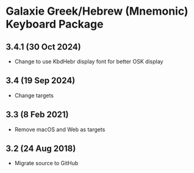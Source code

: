 # Galaxie Greek/Hebrew (Mnemonic) Keyboard Package

## 3.4.1 (30 Oct 2024)
* Change to use KbdHebr display font for better OSK display

## 3.4 (19 Sep 2024)
* Change targets

## 3.3 (8 Feb 2021)
* Remove macOS and Web as targets

## 3.2 (24 Aug 2018)

* Migrate source to GitHub

